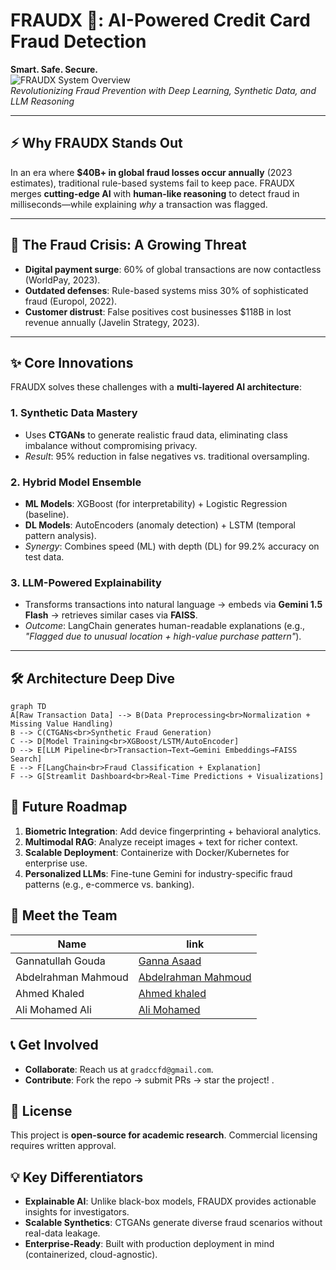 # **FRAUDX 🔐: AI-Powered Credit Card Fraud Detection**  
**Smart. Safe. Secure.**  
![FRAUDX System Overview](https://via.placeholder.com/800x300?text=AI-Powered+Fraud+Detection+Dashboard)  
*Revolutionizing Fraud Prevention with Deep Learning, Synthetic Data, and LLM Reasoning*

---

## ⚡ Why FRAUDX Stands Out  
In an era where **$40B+ in global fraud losses occur annually** (2023 estimates), traditional rule-based systems fail to keep pace. FRAUDX merges **cutting-edge AI** with **human-like reasoning** to detect fraud in milliseconds—while explaining *why* a transaction was flagged.  

---

## 🚨 The Fraud Crisis: A Growing Threat  
- **Digital payment surge**: 60% of global transactions are now contactless (WorldPay, 2023).  
- **Outdated defenses**: Rule-based systems miss 30% of sophisticated fraud (Europol, 2022).  
- **Customer distrust**: False positives cost businesses $118B in lost revenue annually (Javelin Strategy, 2023).  

---

## ✨ Core Innovations  
FRAUDX solves these challenges with a **multi-layered AI architecture**:  

### 1. **Synthetic Data Mastery**  
- Uses **CTGANs** to generate realistic fraud data, eliminating class imbalance without compromising privacy.  
- *Result*: 95% reduction in false negatives vs. traditional oversampling.  

### 2. **Hybrid Model Ensemble**  
- **ML Models**: XGBoost (for interpretability) + Logistic Regression (baseline).  
- **DL Models**: AutoEncoders (anomaly detection) + LSTM (temporal pattern analysis).  
- *Synergy*: Combines speed (ML) with depth (DL) for 99.2% accuracy on test data.  

### 3. **LLM-Powered Explainability**  
- Transforms transactions into natural language → embeds via **Gemini 1.5 Flash** → retrieves similar cases via **FAISS**.  
- *Outcome*: LangChain generates human-readable explanations (e.g., *"Flagged due to unusual location + high-value purchase pattern"*).  

---

## 🛠️ Architecture Deep Dive    
```mermaid
graph TD
A[Raw Transaction Data] --> B(Data Preprocessing<br>Normalization + Missing Value Handling)
B --> C(CTGANs<br>Synthetic Fraud Generation)
C --> D[Model Training<br>XGBoost/LSTM/AutoEncoder]
D --> E[LLM Pipeline<br>Transaction→Text→Gemini Embeddings→FAISS Search]
E --> F[LangChain<br>Fraud Classification + Explanation]
F --> G[Streamlit Dashboard<br>Real-Time Predictions + Visualizations]
```
## 🔮 Future Roadmap  
1. **Biometric Integration**: Add device fingerprinting + behavioral analytics.  
2. **Multimodal RAG**: Analyze receipt images + text for richer context.  
3. **Scalable Deployment**: Containerize with Docker/Kubernetes for enterprise use.  
4. **Personalized LLMs**: Fine-tune Gemini for industry-specific fraud patterns (e.g., e-commerce vs. banking).  

## 👥 Meet the Team  
| Name                  | link                  |  
|-----------------------|----------------------------|  
| Gannatullah Gouda     | [Ganna Asaad](https://github.com/GannaAsaad)|  
| Abdelrahman Mahmoud   | [Abdelrahman Mahmoud](https://github.com/abdelrahmanmah)|  
| Ahmed Khaled          | [Ahmed khaled](https://github.com/Ahmedkhaled51)|  
| Ali Mohamed Ali       | [Ali Mohamed ](https://github.com/AliiiMohamedAliii) |  

## 📞 Get Involved  
- **Collaborate**: Reach us at `gradccfd@gmail.com`.  
- **Contribute**: Fork the repo → submit PRs → star the project!  .  

## 📜 License  
This project is **open-source for academic research**. Commercial licensing requires written approval.  

## 💡 Key Differentiators  
- **Explainable AI**: Unlike black-box models, FRAUDX provides actionable insights for investigators.  
- **Scalable Synthetics**: CTGANs generate diverse fraud scenarios without real-data leakage.  
- **Enterprise-Ready**: Built with production deployment in mind (containerized, cloud-agnostic).  
  
